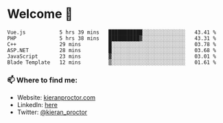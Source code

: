 # Welcome 🦘

<!--START_SECTION:waka-->

```text
Vue.js           5 hrs 39 mins   ███████████░░░░░░░░░░░░░░   43.41 %
PHP              5 hrs 38 mins   ██████████▓░░░░░░░░░░░░░░   43.31 %
C++              29 mins         █░░░░░░░░░░░░░░░░░░░░░░░░   03.78 %
ASP.NET          28 mins         █░░░░░░░░░░░░░░░░░░░░░░░░   03.68 %
JavaScript       23 mins         ▓░░░░░░░░░░░░░░░░░░░░░░░░   03.01 %
Blade Template   12 mins         ▒░░░░░░░░░░░░░░░░░░░░░░░░   01.61 %
```

<!--END_SECTION:waka-->

### 📫 Where to find me:

-   Website: [kieranproctor.com](https://kieranproctor.com/)
-   LinkedIn: [here](https://www.linkedin.com/in/kieran-proctor-086b5a159/)
-   Twitter: [@kieran_proctor](https://twitter.com/kieran_proctor)
